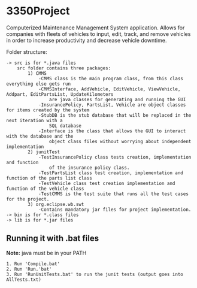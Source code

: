 3350Project
===========

Computerized Maintenance Management System application. Allows for companies with fleets of vehicles to input,
	edit, track, and remove vehicles in order to increase productivity and decrease vehicle downtime.

Folder structure:

	-> src is for *.java files
		src folder contains three packages:
			1) CMMS
				-CMMS class is the main program class, from this class everything else gets run
				-CMMSInterface, AddVehicle, EditVehicle, ViewVehicle, Addpart, EditPartsList, UpdateKilometers
					are java classes for generating	and running the GUI
				-InsurancePolicy, PartsList, Vehicle are object classes for items created by the system
				-StubDB is the stub database that will be replaced in the next iteration with a 
					SQL database
				-Interface is the class that allows the GUI to interact with the database and the 
					object class files without worrying about independent implementation
			2) junitTest
				-TestInsurancePolicy class tests creation, implementation and function
					of the insurance policy class.
				-TestPartsList class test creation, implementation and function of the parts list class
				-TestVehicle class test creation implementation and function of the vehicle class
				-TestCMMS is the test suite that runs all the test cases for the project.
			3) org.eclipse.wb.swt
				-Contains mandatory jar files for project implementation.
	-> bin is for *.class files
	-> lib is for *.jar files


Running it with .bat files
-------------------------------------------------------------------------------


**Note:** java must be in your PATH


	1. Run 'Compile.bat'
	2. Run 'Run.'bat'
	3. Run 'RunUnitTests.bat' to run the junit tests (output goes into AllTests.txt)

